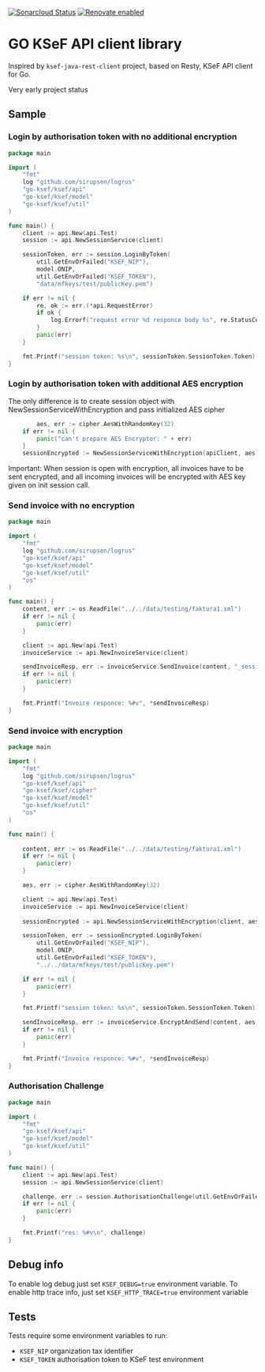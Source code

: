 [![Sonarcloud Status](https://sonarcloud.io/api/project_badges/measure?project=alapierre_go-ksef-client&metric=alert_status)](https://sonarcloud.io/dashboard?id=alapierre_go-ksef-client)
[![Renovate enabled](https://img.shields.io/badge/renovate-enabled-brightgreen.svg)](https://renovatebot.com/)

# GO KSeF API client library

Inspired by `ksef-java-rest-client` project, based on Resty, KSeF API client for Go.

Very early project status

## Sample

### Login by authorisation token with no additional encryption

````go
package main

import (
	"fmt"
	log "github.com/sirupsen/logrus"
	"go-ksef/ksef/api"
	"go-ksef/ksef/model"
	"go-ksef/ksef/util"
)

func main() {
	client := api.New(api.Test)
	session := api.NewSessionService(client)

	sessionToken, err := session.LoginByToken(
		util.GetEnvOrFailed("KSEF_NIP"), 
		model.ONIP, 
		util.GetEnvOrFailed("KSEF_TOKEN"), 
		"data/mfkeys/test/publicKey.pem")

	if err != nil {
		re, ok := err.(*api.RequestError)
		if ok {
			log.Errorf("request error %d responce body %s", re.StatusCode, re.Body)
		}
		panic(err)
	}

	fmt.Printf("session token: %s\n", sessionToken.SessionToken.Token)
}
````

### Login by authorisation token with additional AES encryption

The only difference is to create session object with NewSessionServiceWithEncryption and pass initialized AES cipher

````go
        aes, err := cipher.AesWithRandomKey(32)
	if err != nil {
		panic("can't prepare AES Encryptor: " + err)
	}
	sessionEncrypted := NewSessionServiceWithEncryption(apiClient, aes)
````

Important: When session is open with encryption, all invoices have to be sent encrypted, and all incoming invoices will 
be encrypted with AES key given on init session call.

### Send invoice with no encryption

````go
package main

import (
	"fmt"
	log "github.com/sirupsen/logrus"
	"go-ksef/ksef/api"
	"go-ksef/ksef/model"
	"go-ksef/ksef/util"
	"os"
)

func main() {
	content, err := os.ReadFile("../../data/testing/faktura1.xml")
	if err != nil {
		panic(err)
	}

	client := api.New(api.Test)
	invoiceService := api.NewInvoiceService(client)

	sendInvoiceResp, err := invoiceService.SendInvoice(content, "_sessionToken_")
	if err != nil {
		panic(err)
	}

	fmt.Printf("Invoice responce: %#v", *sendInvoiceResp)
}
````

### Send invoice with encryption

````go
package main

import (
	"fmt"
	log "github.com/sirupsen/logrus"
	"go-ksef/ksef/api"
	"go-ksef/ksef/cipher"
	"go-ksef/ksef/model"
	"go-ksef/ksef/util"
	"os"
)

func main() {
	
	content, err := os.ReadFile("../../data/testing/faktura1.xml")
	if err != nil {
	    panic(err)
	}

	aes, err := cipher.AesWithRandomKey(32)

	client := api.New(api.Test)
	invoiceService := api.NewInvoiceService(client)
	
	sessionEncrypted := api.NewSessionServiceWithEncryption(client, aes)

	sessionToken, err := sessionEncrypted.LoginByToken(
		util.GetEnvOrFailed("KSEF_NIP"), 
		model.ONIP,
		util.GetEnvOrFailed("KSEF_TOKEN"),
		"../../data/mfkeys/test/publicKey.pem")

	if err != nil {
	    panic(err)	
	}

	fmt.Printf("session token: %s\n", sessionToken.SessionToken.Token)

	sendInvoiceResp, err := invoiceService.EncryptAndSend(content, aes, sessionToken.SessionToken.Token)
	if err != nil {
	    panic(err)
	}

	fmt.Printf("Invoice responce: %#v", *sendInvoiceResp)
}
````

### Authorisation Challenge

````go
package main

import (
	"fmt"
	"go-ksef/ksef/api"
	"go-ksef/ksef/model"
	"go-ksef/ksef/util"
)

func main() {
	client := api.New(api.Test)
	session := api.NewSessionService(client)

	challenge, err := session.AuthorisationChallenge(util.GetEnvOrFailed("KSEF_NIP"), model.ONIP)
	if err != nil {
		panic(err)
	}

	fmt.Printf("res: %#v\n", challenge)
}
````

## Debug info

To enable log debug just set `KSEF_DEBUG=true` environment variable. 
To enable http trace info, just set `KSEF_HTTP_TRACE=true` environment variable

## Tests

Tests require some environment variables to run:

- `KSEF_NIP` organization tax identifier
- `KSEF_TOKEN` authorisation token to KSeF test environment
